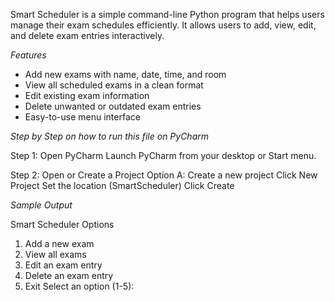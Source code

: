Smart Scheduler is a simple command-line Python program that helps users manage their exam schedules efficiently. It allows users to add, view, edit, and delete exam entries interactively.

*Features*

- Add new exams with name, date, time, and room
- View all scheduled exams in a clean format
- Edit existing exam information
- Delete unwanted or outdated exam entries
- Easy-to-use menu interface


*Step by Step on how to run this file on PyCharm*

Step 1: Open PyCharm
Launch PyCharm from your desktop or Start menu.

Step 2: Open or Create a Project
Option A: Create a new project
          Click New Project
          Set the location (SmartScheduler)
          Click Create


*Sample Output*

Smart Scheduler Options
1. Add a new exam
2. View all exams
3. Edit an exam entry
4. Delete an exam entry
5. Exit
Select an option (1-5):

